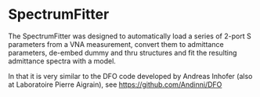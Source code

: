 # SpectrumFitter
The SpectrumFitter was designed to automatically load a series of 2-port S parameters from a VNA measurement,
convert them to admittance parameters, de-embed dummy and thru structures and fit the resulting admittance
spectra with a model.

In that it is very similar to the DFO code developed by Andreas Inhofer (also at Laboratoire Pierre Aigrain),
see https://github.com/Andinni/DFO